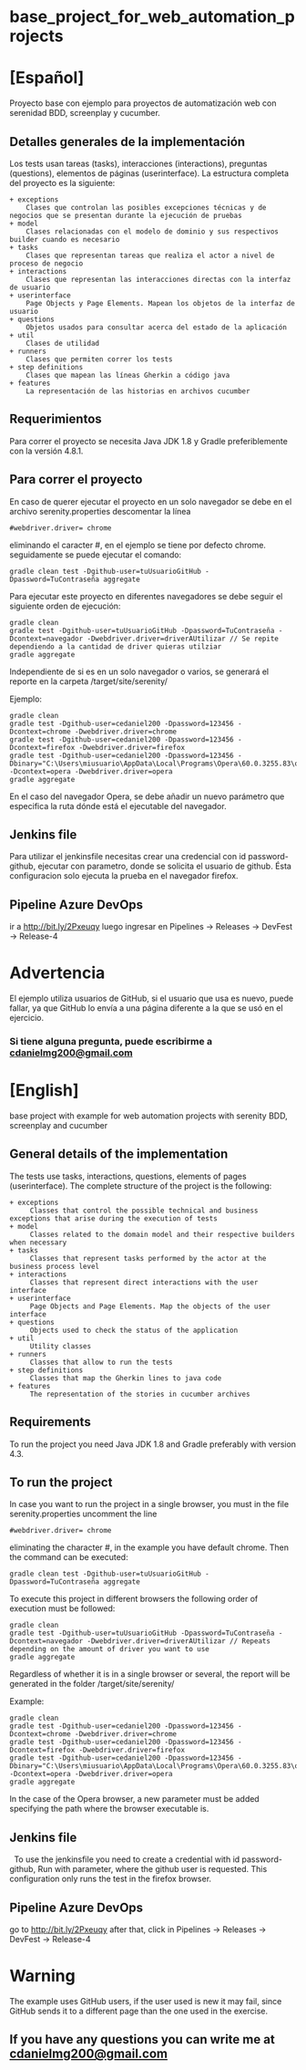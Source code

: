 # base_project_for_web_automation_projects

# [Español]
Proyecto base con ejemplo para proyectos de automatización web con serenidad BDD, screenplay y cucumber.

## Detalles generales de la implementación

Los tests usan tareas (tasks), interacciones (interactions), preguntas (questions), elementos de páginas (userinterface).
La estructura completa del proyecto es la siguiente:

````
+ exceptions
    Clases que controlan las posibles excepciones técnicas y de negocios que se presentan durante la ejecución de pruebas
+ model
    Clases relacionadas con el modelo de dominio y sus respectivos builder cuando es necesario
+ tasks
    Clases que representan tareas que realiza el actor a nivel de proceso de negocio
+ interactions
    Clases que representan las interacciones directas con la interfaz de usuario
+ userinterface
    Page Objects y Page Elements. Mapean los objetos de la interfaz de usuario
+ questions
    Objetos usados para consultar acerca del estado de la aplicación
+ util
    Clases de utilidad
+ runners
    Clases que permiten correr los tests
+ step definitions
    Clases que mapean las líneas Gherkin a código java
+ features
    La representación de las historias en archivos cucumber
````

## Requerimientos

Para correr el proyecto se necesita Java JDK 1.8 y Gradle preferiblemente con la versión 4.8.1.

## Para correr el proyecto

En caso de querer ejecutar el proyecto en un solo navegador se debe en el archivo serenity.properties descomentar la línea 
    
    #webdriver.driver= chrome

eliminando el caracter #, en el ejemplo se tiene por defecto chrome. seguidamente se puede ejecutar el comando:

    gradle clean test -Dgithub-user=tuUsuarioGitHub -Dpassword=TuContraseña aggregate

Para ejecutar este proyecto en diferentes navegadores se debe seguir el siguiente orden de ejecución:

    gradle clean 
    gradle test -Dgithub-user=tuUsuarioGitHub -Dpassword=TuContraseña -Dcontext=navegador -Dwebdriver.driver=driverAUtilizar // Se repite dependiendo a la cantidad de driver quieras utilziar
    gradle aggregate
    
Independiente de si es en un solo navegador o varios, se generará el reporte en la carpeta /target/site/serenity/

Ejemplo:
    
    gradle clean 
    gradle test -Dgithub-user=cedaniel200 -Dpassword=123456 -Dcontext=chrome -Dwebdriver.driver=chrome
    gradle test -Dgithub-user=cedaniel200 -Dpassword=123456 -Dcontext=firefox -Dwebdriver.driver=firefox
    gradle test -Dgithub-user=cedaniel200 -Dpassword=123456 -Dbinary="C:\Users\miusuario\AppData\Local\Programs\Opera\60.0.3255.83\opera.exe" -Dcontext=opera -Dwebdriver.driver=opera
    gradle aggregate
    
En el caso del navegador Opera, se debe añadir un nuevo parámetro que especifica la ruta dónde está el ejecutable del navegador.

 ## Jenkins file
 
 Para utilizar el jenkinsfile necesitas crear una credencial con id password-github, ejecutar con parametro, donde se solicita el 
 usuario de github. Ésta configuracion solo ejecuta la prueba en el navegador firefox.
 
 ## Pipeline Azure DevOps
 
 ir a http://bit.ly/2Pxeuqy luego ingresar en Pipelines -> Releases -> DevFest -> Release-4
 
 # Advertencia 
 El ejemplo utiliza usuarios de GitHub, si el usuario que usa es nuevo, puede fallar, ya que GitHub lo envía a una página diferente a la que se usó en el ejercicio.
 
 ### Si tiene alguna pregunta, puede escribirme a cdanielmg200@gmail.com


# [English]

base project with example for web automation projects with serenity BDD, screenplay and cucumber

## General details of the implementation

The tests use tasks, interactions, questions, elements of pages (userinterface).
The complete structure of the project is the following:

````
+ exceptions
     Classes that control the possible technical and business exceptions that arise during the execution of tests
+ model
     Classes related to the domain model and their respective builders when necessary
+ tasks
     Classes that represent tasks performed by the actor at the business process level
+ interactions
     Classes that represent direct interactions with the user interface
+ userinterface
     Page Objects and Page Elements. Map the objects of the user interface
+ questions
     Objects used to check the status of the application
+ util
     Utility classes
+ runners
     Classes that allow to run the tests
+ step definitions
     Classes that map the Gherkin lines to java code
+ features
     The representation of the stories in cucumber archives
````
## Requirements

To run the project you need Java JDK 1.8 and Gradle preferably with version 4.3.

## To run the project

In case you want to run the project in a single browser, you must in the file serenity.properties uncomment the line
    
    #webdriver.driver= chrome

eliminating the character #, in the example you have default chrome. Then the command can be executed:

    gradle clean test -Dgithub-user=tuUsuarioGitHub -Dpassword=TuContraseña aggregate

To execute this project in different browsers the following order of execution must be followed:

    gradle clean 
    gradle test -Dgithub-user=tuUsuarioGitHub -Dpassword=TuContraseña -Dcontext=navegador -Dwebdriver.driver=driverAUtilizar // Repeats depending on the amount of driver you want to use
    gradle aggregate
    
Regardless of whether it is in a single browser or several, the report will be generated in the folder /target/site/serenity/

Example:
    
    gradle clean 
    gradle test -Dgithub-user=cedaniel200 -Dpassword=123456 -Dcontext=chrome -Dwebdriver.driver=chrome
    gradle test -Dgithub-user=cedaniel200 -Dpassword=123456 -Dcontext=firefox -Dwebdriver.driver=firefox
    gradle test -Dgithub-user=cedaniel200 -Dpassword=123456 -Dbinary="C:\Users\miusuario\AppData\Local\Programs\Opera\60.0.3255.83\opera.exe" -Dcontext=opera -Dwebdriver.driver=opera
    gradle aggregate
    
In the case of the Opera browser, a new parameter must be added specifying the path where the browser executable is.

## Jenkins file
 
To use the jenkinsfile you need to create a credential with id password-github, Run with parameter, where the github user is requested. This configuration only runs the test in the firefox browser.

 ## Pipeline Azure DevOps
 
go to http://bit.ly/2Pxeuqy after that, click in Pipelines -> Releases -> DevFest -> Release-4
 
# Warning
The example uses GitHub users, if the user used is new it may fail, since GitHub sends it to a different page than the one used in the exercise.

## If you have any questions you can write me at cdanielmg200@gmail.com
